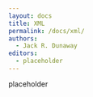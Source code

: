 ```yaml
---
layout: docs
title: XML
permalink: /docs/xml/
authors:
  - Jack R. Dunaway
editors:
  - placeholder
---
```


placeholder
